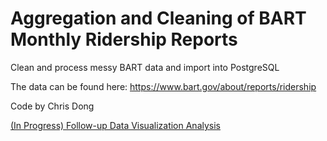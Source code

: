 # Aggregation and Cleaning of BART Monthly Ridership Reports
Clean and process messy BART data and import into PostgreSQL

The data can be found here: https://www.bart.gov/about/reports/ridership

Code by Chris Dong

[(In Progress) Follow-up Data Visualization Analysis](https://github.com/dongchris/bart-data-visualization) 